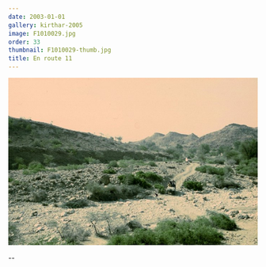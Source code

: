 ```yaml
---
date: 2003-01-01
gallery: kirthar-2005
image: F1010029.jpg
order: 33
thumbnail: F1010029-thumb.jpg
title: En route 11
---
```


![En route 11](./F1010029.jpg)

--